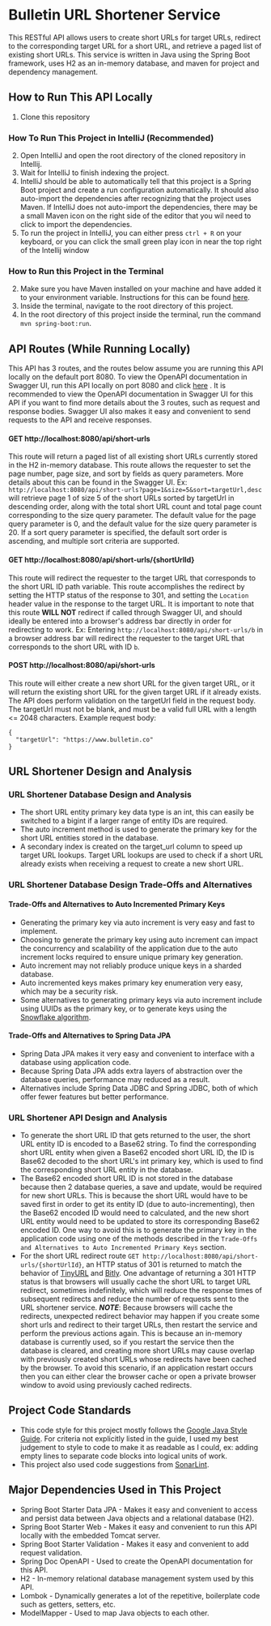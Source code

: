 # Bulletin URL Shortener Service

This RESTful API allows users to create short URLs for target URLs, redirect to the corresponding
target URL for a short URL, and retrieve a paged list of existing short URLs. This service is
written in Java using the Spring Boot framework, uses H2 as an in-memory database, and maven for
project and dependency management.

## How to Run This API Locally

1. Clone this repository

### How To Run This Project in IntelliJ (Recommended)

2. Open IntelliJ and open the root directory of the cloned repository in Intellij.
3. Wait for IntelliJ to finish indexing the project.
4. IntelliJ should be able to automatically tell that this project is a Spring Boot project and
   create a run configuration automatically. It should also auto-import the dependencies after
   recognizing that the project uses Maven. If IntelliJ does not auto-import the dependencies, there
   may be a small Maven icon on the right side of the editor that you wil need to click to import
   the dependencies.
5. To run the project in IntelliJ, you can either press `ctrl + R` on your keyboard, or you can
   click the small green play icon in near the top right of the Intellij window

### How to Run this Project in the Terminal

2. Make sure you have Maven installed on your machine and have added it to your environment
   variable. Instructions for this can be found [here](https://maven.apache.org/install.html).
3. Inside the terminal, navigate to the root directory of this project.
4. In the root directory of this project inside the terminal, run the command `mvn spring-boot:run`.

## API Routes (While Running Locally)

This API has 3 routes, and the routes below assume you are running this API locally on the default
port 8080. To view the OpenAPI documentation in Swagger UI, run this API locally on port 8080 and
click [here](http://localhost:8080/api/swagger-ui/index.html?configUrl=%2Fapi%2Fv3%2Fapi-docs%2Fswagger-config)
. It is recommended to view the OpenAPI documentation in Swagger UI for this API if you want to find
more details about the 3 routes, such as request and response bodies. Swagger UI also makes it easy
and convenient to send requests to the API and receive responses.

#### GET http://localhost:8080/api/short-urls

This route will return a paged list of all existing short URLs currently stored in the H2 in-memory
database. This route allows the requester to set the page number, page size, and sort by fields as
query parameters. More details about this can be found in the Swagger UI.
Ex: `http://localhost:8080/api/short-urls?page=1&size=5&sort=targetUrl,desc` will retrieve page 1 of
size 5 of the short URLs sorted by targetUrl in descending order, along with the total short URL
count and total page count corresponding to the size query parameter. The default value for the page
query parameter is 0, and the default value for the size query parameter is 20. If a sort query
parameter is specified, the default sort order is ascending, and multiple sort criteria are
supported.

#### GET http://localhost:8080/api/short-urls/{shortUrlId}

This route will redirect the requester to the target URL that corresponds to the short URL ID path
variable. This route accomplishes the redirect by setting the HTTP status of the response to 301,
and setting the `Location` header value in the response to the target URL. It is important to note
that this route **WILL NOT** redirect if called through Swagger UI, and should ideally be entered
into a browser's address bar directly in order for redirecting to work. Ex:
Entering `http://localhost:8080/api/short-urls/b` in a browser address bar will redirect the
requester to the target URL that corresponds to the short URL with ID `b`.

#### POST http://localhost:8080/api/short-urls

This route will either create a new short URL for the given target URL, or it will return the
existing short URL for the given target URL if it already exists. The API does perform validation on
the targetUrl field in the request body. The targetUrl must not be blank, and must be a valid full
URL with a length <= 2048 characters. Example request body:

```
{
  "targetUrl": "https://www.bulletin.co"
}
```

## URL Shortener Design and Analysis

### URL Shortener Database Design and Analysis

- The short URL entity primary key data type is an int, this can easily be switched to a bigint if a
  larger range of entity IDs are required.
- The auto increment method is used to generate the primary key for the short URL entities stored in
  the database.
- A secondary index is created on the target_url column to speed up target URL lookups. Target URL
  lookups are used to check if a short URL already exists when receiving a request to create a new
  short URL.

### URL Shortener Database Design Trade-Offs and Alternatives

#### Trade-Offs and Alternatives to Auto Incremented Primary Keys

- Generating the primary key via auto increment is very easy and fast to implement.
- Choosing to generate the primary key using auto increment can impact the concurrency and
  scalability of the application due to the auto increment locks required to ensure unique primary
  key generation.
- Auto increment may not reliably produce unique keys in a sharded database.
- Auto incremented keys makes primary key enumeration very easy, which may be a security risk.
- Some alternatives to generating primary keys via auto increment include using UUIDs as the primary
  key, or to generate keys using
  the [Snowflake algorithm](https://en.wikipedia.org/wiki/Snowflake_ID).

#### Trade-Offs and Alternatives to Spring Data JPA

- Spring Data JPA makes it very easy and convenient to interface with a database using application
  code.
- Because Spring Data JPA adds extra layers of abstraction over the database queries, performance
  may reduced as a result.
- Alternatives include Spring Data JDBC and Spring JDBC, both of which offer fewer features but
  better performance.

### URL Shortener API Design and Analysis

- To generate the short URL ID that gets returned to the user, the short URL entity ID is encoded to
  a Base62 string. To find the corresponding short URL entity when given a Base62 encoded short URL
  ID, the ID is Base62 decoded to the short URL's int primary key, which is used to find the
  corresponding short URL entity in the database.
- The Base62 encoded short URL ID is not stored in the database because then 2 database queries, a
  save and update, would be required for new short URLs. This is because the short URL would have to
  be saved first in order to get its entity ID (due to auto-incrementing), then the Base62 encoded
  ID would need to calculated, and the new short URL entity would need to be updated to store its
  corresponding Base62 encoded ID. One way to avoid this is to generate the primary key in the
  application code using one of the methods described in
  the `Trade-Offs and Alternatives to Auto Incremented Primary Keys` section.
- For the short URL redirect route `GET http://localhost:8080/api/short-urls/{shortUrlId}`, an HTTP
  status of 301 is returned to match the behavior of [TinyURL](https://tinyurl.com/app)
  and [Bitly](https://bitly.com/). One advantage of returning a 301 HTTP status is that browsers
  will usually cache the short URL to target URL redirect, sometimes indefinitely, which will reduce
  the response times of subsequent redirects and reduce the number of requests sent to the URL
  shortener service. ***NOTE***: Because browsers will cache the redirects, unexpected redirect
  behavior may happen if you create some short urls and redirect to their target URLs, then restart
  the service and perform the previous actions again. This is because an in-memory database is
  currently used, so if you restart the service then the database is cleared, and creating more
  short URLs may cause overlap with previously created short URLs whose redirects have been cached
  by the browser. To avoid this scenario, if an application restart occurs then you can either clear
  the browser cache or open a private browser window to avoid using previously cached redirects.

## Project Code Standards

- This code style for this project mostly follows
  the [Google Java Style Guide](https://google.github.io/styleguide/javaguide.html). For criteria
  not explicitly listed in the guide, I used my best judgement to style to code to make it as
  readable as I could, ex: adding empty lines to separate code blocks into logical units of work.
- This project also used code suggestions from [SonarLint](https://www.sonarlint.org/).

## Major Dependencies Used in This Project

- Spring Boot Starter Data JPA - Makes it easy and convenient to access and persist data between
  Java objects and a relational database (H2).
- Spring Boot Starter Web - Makes it easy and convenient to run this API locally with the embedded
  Tomcat server.
- Spring Boot Starter Validation - Makes it easy and convenient to add request validation.
- Spring Doc OpenAPI - Used to create the OpenAPI documentation for this API.
- H2 - In-memory relational database management system used by this API.
- Lombok - Dynamically generates a lot of the repetitive, boilerplate code such as getters, setters,
  etc.
- ModelMapper - Used to map Java objects to each other.
  


